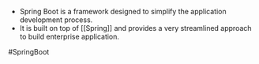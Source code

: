 
- Spring Boot is a framework designed to simplify the application development process.
- It is built on top of [[Spring]] and provides a very streamlined approach to build enterprise application. 

#SpringBoot 
